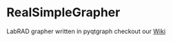 # RealSimpleGrapher
LabRAD grapher written in pyqtgraph
checkout our [Wiki](https://github.com/HaeffnerLab/RealSimpleGrapher/wiki)
